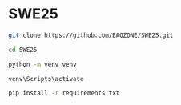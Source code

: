 # SWE25

```bash
git clone https://github.com/EAOZONE/SWE25.git
```
```bash
cd SWE25
```
```bash
python -m venv venv
```
```bash
venv\Scripts\activate
```
```bash
pip install -r requirements.txt
```
